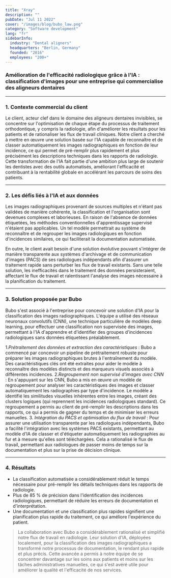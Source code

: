 ```yaml
---
title: "Xray"
description: ""
pubDate: "Jul 11 2022"
cover: "/images/blog/bubo_law.png"
category: "Software development"
lang: "fr"
sidebarInfo:
  industry: "Dental aligners"
  headquarters: "Berlin, Germany"
  founded: "2016"
  employees: "200+"
---
```

### **Amélioration de l'efficacité radiologique grâce à l'IA : classification d'images pour une entreprise qui commercialise des aligneurs dentaires**
---

### **1. Contexte commercial du client**

Le client, acteur clef dans le domaine des aligneurs dentaires invisibles, se concentre sur l'optimisation de chaque étape du processus de traitement orthodontique, y compris la radiologie, afin d'améliorer les résultats pour les patients et de rationaliser les flux de travail cliniques. 
Notre client a cherché à mettre en œuvre une solution basée sur l'IA capable de reconnaître et de classer automatiquement les images radiographiques en fonction de leur incidence, ce qui permet de pré-remplir plus rapidement et plus précisément les descriptions techniques dans les rapports de radiologie. Cette transformation de l'IA fait partie d'une ambition plus large de soutenir les dentistes avec des outils automatisés, améliorant l'efficacité et contribuant à la rentabilité globale en accélérant les parcours de soins des patients.

---
### **2. Les défis liés à l'IA et aux données**

Les images radiographiques provenant de sources multiples et n'étant pas validées de manière cohérente, la classification et l'organisation sont devenues complexes et laborieuses. En raison de l'absence de données étiquetées, les méthodes conventionnelles d'apprentissage supervisé n'étaient pas applicables. Un tel modèle permettrait au système de reconnaître et de regrouper les images radiologiques en fonction d'incidences similaires, ce qui faciliterait la documentation automatisée.

En outre, le client avait besoin d'une solution évolutive pouvant s'intégrer de manière transparente aux systèmes d'archivage et de communication d'images (PACS) de ses radiologues indépendants afin d'assurer un traitement rapide sans perturber les flux de travail existants. Sans une telle solution, les inefficacités dans le traitement des données persisteraient, affectant le flux de travail et ralentissant l'analyse des images nécessaire à la planification du traitement.

---

### **3. Solution proposée par Bubo**

Bubo s'est associé à l'entreprise pour concevoir une solution d'IA pour la classification des images radiographiques.
L'équipe a utilisé des réseaux neuronaux convolutifs (CNN), une technique particulière de modèles deep learning, pour effectuer une classification non supervisée des images, permettant à l'IA d'apprendre et d'identifier des groupes d'incidences radiologiques sans données étiquetées préalablement.

1.*Prétraitement des données et extraction des caractéristiques* : Bubo a commencé par concevoir un pipeline de prétraitement robuste pour préparer les images radiographiques brutes à l'entraînement du modèle. Des caractéristiques clés ont été extraites pour aider le modèle à reconnaître des modèles distincts et des marqueurs visuels associés à différentes incidences.
2.*Regroupement non supervisé d'images avec CNN* : En s'appuyant sur les CNN, Bubo a mis en œuvre un modèle de regroupement pour analyser les caractéristiques des images et classer automatiquement les radiographies par type d'incidence. Le modèle a identifié les similitudes visuelles inhérentes entre les images, créant des clusters logiques (qui reprennent les incidences radiologiques standard). Ce regroupement a permis au client de pré-remplir les descriptions dans les rapports, ce qui a permis de gagner du temps et de minimiser les erreurs manuelles.
3. *Intégration du PACS et optimisation du flux de travail* : Pour assurer une utilisation transparente par les radiologues indépendants, Bubo a facilité l'intégration avec les systèmes PACS existants, permettant au modèle d'IA de classer et d'étiqueter automatiquement les radiographies au fur et à mesure qu'elles sont téléchargées. Cela a rationalisé le flux de travail, permettant aux radiologues de passer moins de temps sur la documentation et plus sur la prise de décision clinique.

---

### **4. Résultats**

- La classification automatisée a considérablement réduit le temps nécessaire pour pré-remplir les détails techniques dans les rapports de radiologie.
- Plus de 85 % de précision dans l'identification des incidences radiologiques, permettant de réduire les erreurs de documentation et d'interprétation.
- Une documentation et une classification plus rapides signifient une planification plus rapide du traitement, ce qui améliore l'expérience du patient.

> La collaboration avec Bubo a considérablement rationalisé et simplifié notre flux de travail en radiologie. Leur solution d'IA, déployées localement, pour la classification des images radiographiques a transformé notre processus de documentation, le rendant plus rapide et plus précis. Cette avancée a permis à notre équipe de se concentrer davantage sur les soins aux patients et moins sur les tâches administratives manuelles, ce qui s'est avéré utile pour améliorer la qualité et l'efficacité de nos services.
> 
